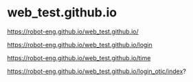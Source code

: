 # web_test.github.io

https://robot-eng.github.io/web_test.github.io/

https://robot-eng.github.io/web_test.github.io/login

https://robot-eng.github.io/web_test.github.io/time

https://robot-eng.github.io/web_test.github.io/login_otic/index?
